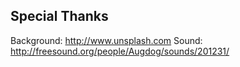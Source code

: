 ## Special Thanks
Background: http://www.unsplash.com
Sound: http://freesound.org/people/Augdog/sounds/201231/
